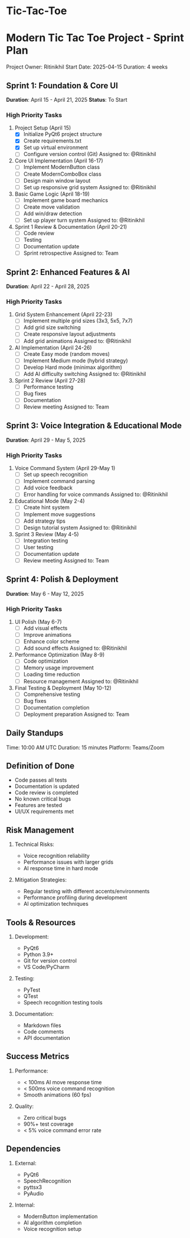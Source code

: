 # Tic-Tac-Toe
# Modern Tic Tac Toe Project - Sprint Plan
Project Owner: Ritinikhil
Start Date: 2025-04-15
Duration: 4 weeks

## Sprint 1: Foundation & Core UI
**Duration**: April 15 - April 21, 2025
**Status**: To Start

### High Priority Tasks
1. Project Setup (April 15)
   - [x] Initialize PyQt6 project structure
   - [x] Create requirements.txt
   - [x] Set up virtual environment
   - [ ] Configure version control (Git)
   Assigned to: @Ritinikhil

2. Core UI Implementation (April 16-17)
   - [ ] Implement ModernButton class
   - [ ] Create ModernComboBox class
   - [ ] Design main window layout
   - [ ] Set up responsive grid system
   Assigned to: @Ritinikhil

3. Basic Game Logic (April 18-19)
   - [ ] Implement game board mechanics
   - [ ] Create move validation
   - [ ] Add win/draw detection
   - [ ] Set up player turn system
   Assigned to: @Ritinikhil

4. Sprint 1 Review & Documentation (April 20-21)
   - [ ] Code review
   - [ ] Testing
   - [ ] Documentation update
   - [ ] Sprint retrospective
   Assigned to: Team

## Sprint 2: Enhanced Features & AI
**Duration**: April 22 - April 28, 2025

### High Priority Tasks
1. Grid System Enhancement (April 22-23)
   - [ ] Implement multiple grid sizes (3x3, 5x5, 7x7)
   - [ ] Add grid size switching
   - [ ] Create responsive layout adjustments
   - [ ] Add grid animations
   Assigned to: @Ritinikhil

2. AI Implementation (April 24-26)
   - [ ] Create Easy mode (random moves)
   - [ ] Implement Medium mode (hybrid strategy)
   - [ ] Develop Hard mode (minimax algorithm)
   - [ ] Add AI difficulty switching
   Assigned to: @Ritinikhil

3. Sprint 2 Review (April 27-28)
   - [ ] Performance testing
   - [ ] Bug fixes
   - [ ] Documentation
   - [ ] Review meeting
   Assigned to: Team

## Sprint 3: Voice Integration & Educational Mode
**Duration**: April 29 - May 5, 2025

### High Priority Tasks
1. Voice Command System (April 29-May 1)
   - [ ] Set up speech recognition
   - [ ] Implement command parsing
   - [ ] Add voice feedback
   - [ ] Error handling for voice commands
   Assigned to: @Ritinikhil

2. Educational Mode (May 2-4)
   - [ ] Create hint system
   - [ ] Implement move suggestions
   - [ ] Add strategy tips
   - [ ] Design tutorial system
   Assigned to: @Ritinikhil

3. Sprint 3 Review (May 4-5)
   - [ ] Integration testing
   - [ ] User testing
   - [ ] Documentation update
   - [ ] Review meeting
   Assigned to: Team

## Sprint 4: Polish & Deployment
**Duration**: May 6 - May 12, 2025

### High Priority Tasks
1. UI Polish (May 6-7)
   - [ ] Add visual effects
   - [ ] Improve animations
   - [ ] Enhance color scheme
   - [ ] Add sound effects
   Assigned to: @Ritinikhil

2. Performance Optimization (May 8-9)
   - [ ] Code optimization
   - [ ] Memory usage improvement
   - [ ] Loading time reduction
   - [ ] Resource management
   Assigned to: @Ritinikhil

3. Final Testing & Deployment (May 10-12)
   - [ ] Comprehensive testing
   - [ ] Bug fixes
   - [ ] Documentation completion
   - [ ] Deployment preparation
   Assigned to: Team

## Daily Standups
Time: 10:00 AM UTC
Duration: 15 minutes
Platform: Teams/Zoom

## Definition of Done
- Code passes all tests
- Documentation is updated
- Code review is completed
- No known critical bugs
- Features are tested
- UI/UX requirements met

## Risk Management
1. Technical Risks:
   - Voice recognition reliability
   - Performance issues with larger grids
   - AI response time in hard mode

2. Mitigation Strategies:
   - Regular testing with different accents/environments
   - Performance profiling during development
   - AI optimization techniques

## Tools & Resources
1. Development:
   - PyQt6
   - Python 3.9+
   - Git for version control
   - VS Code/PyCharm

2. Testing:
   - PyTest
   - QTest
   - Speech recognition testing tools

3. Documentation:
   - Markdown files
   - Code comments
   - API documentation

## Success Metrics
1. Performance:
   - < 100ms AI move response time
   - < 500ms voice command recognition
   - Smooth animations (60 fps)

2. Quality:
   - Zero critical bugs
   - 90%+ test coverage
   - < 5% voice command error rate

## Dependencies
1. External:
   - PyQt6
   - SpeechRecognition
   - pyttsx3
   - PyAudio

2. Internal:
   - ModernButton implementation
   - AI algorithm completion
   - Voice recognition setup
